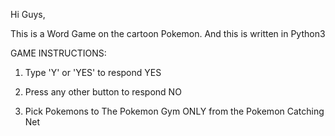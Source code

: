 Hi Guys,

This is a Word Game on the cartoon Pokemon.
And this is written in Python3

GAME INSTRUCTIONS:

1. Type 'Y' or 'YES' to respond YES

2. Press any other button to respond NO

3. Pick Pokemons to The Pokemon Gym ONLY from the Pokemon Catching Net
